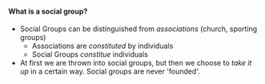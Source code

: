 #### What is a social group? 
- Social Groups can be distinguished from *associations* (church, sporting groups)
	- Associations are *constituted* by individuals
	- Social Groups *constitue* individuals 
- At first we are thrown into social groups, but then we choose to *take it up* in a certain way. Social groups are never 'founded'. 